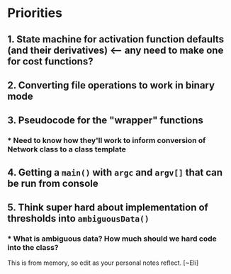 # Priorities
## 1. State machine for activation function defaults (and their derivatives) <-- any need to make one for cost functions?
## 2. Converting file operations to work in binary mode
## 3. Pseudocode for the "wrapper" functions
### * Need to know how they'll work to inform conversion of Network class to a class template
## 4. Getting a `main()` with `argc` and `argv[]` that can be run from console
## 5. Think super hard about implementation of thresholds into `ambiguousData()`
### * What is ambiguous data? How much should we hard code into the class?

This is from memory, so edit as your personal notes reflect. [~Eli]
